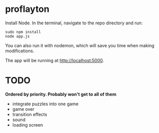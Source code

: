 # proflayton

Install Node. In the terminal, navigate to the repo directory and run:

    sudo npm install
    node app.js

You can also run it with nodemon, which will save you time when making modifications.

The app will be running at [http://localhost:5000](http://localhost:5000).

# TODO
**Ordered by priority. Probably won't get to all of them**
- integrate puzzles into one game
- game over
- transition effects
- sound
- loading screen
